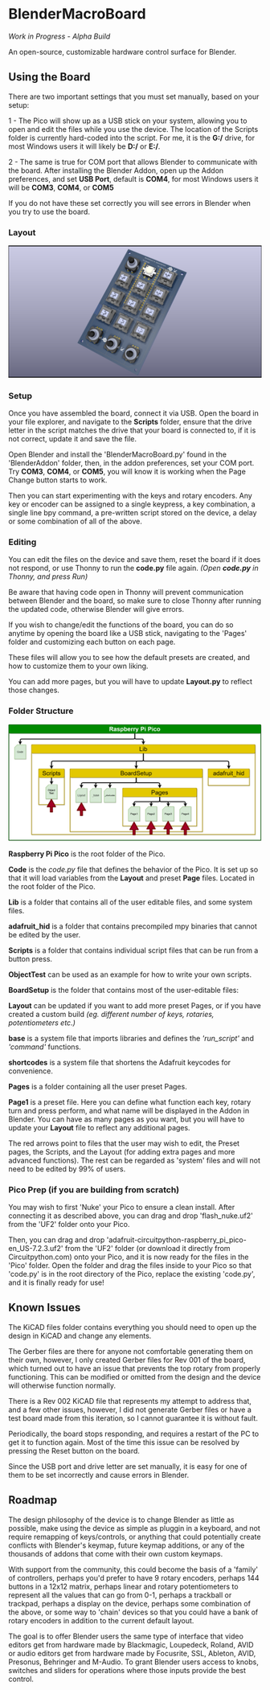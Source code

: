 # BlenderMacroBoard
_Work in Progress - Alpha Build_

An open-source, customizable hardware control surface for Blender.

## Using the Board
There are two important settings that you must set manually, based on your setup:

1 - The Pico will show up as a USB stick on your system, allowing you to open and edit the files while you use the device. The location of the Scripts folder is currently hard-coded into the script. For me, it is the __G:/__ drive, for most Windows users it will likely be __D:/__ or __E:/__.

2 - The same is true for COM port that allows Blender to communicate with the board. After installing the Blender Addon, open up the Addon preferences, and set __USB Port__, default is __COM4__, for most Windows users it will be __COM3__, __COM4__, or __COM5__

If you do not have these set correctly you will see errors in Blender when you try to use the board.

### Layout
![](/images/BlenderMacroBoardPCBPreview.png)

### Setup
Once you have assembled the board, connect it via USB. Open the board in your file explorer, and navigate to the __Scripts__ folder, ensure that the drive letter in the script matches the drive that your board is connected to, if it is not correct, update it and save the file.

Open Blender and install the 'BlenderMacroBoard.py' found in the 'BlenderAddon' folder, then, in the addon preferences, set your COM port. Try __COM3__, __COM4__, or __COM5__, you will know it is working when the Page Change button starts to work.

Then you can start experimenting with the keys and rotary encoders. Any key or encoder can be assigned to a single keypress, a key combination, a single line bpy command, a pre-written script stored on the device, a delay or some combination of all of the above.

### Editing
You can edit the files on the device and save them, reset the board if it does not respond, or use Thonny to run the __code.py__ file again. _(Open __code.py__ in Thonny, and press Run)_

Be aware that having code open in Thonny will prevent communication between Blender and the board, so make sure to close Thonny after running the updated code, otherwise Blender will give errors.

If you wish to change/edit the functions of the board, you can do so anytime by opening the board like a USB stick, navigating to the 'Pages' folder and customizing each button on each page.

These files will allow you to see how the default presets are created, and how to customize them to your own liking.

You can add more pages, but you will have to update __Layout.py__ to reflect those changes.

### Folder Structure
![](/images/BlenderBoardFolderStructure.png)

__Raspberry Pi Pico__ is the root folder of the Pico.

__Code__ is the _code.py_ file that defines the behavior of the Pico. It is set up so that it will load variables from the __Layout__ and preset __Page__ files. Located in the root folder of the Pico.

__Lib__ is a folder that contains all of the user editable files, and some system files.

__adafruit_hid__ is a folder that contains precompiled mpy binaries that cannot be edited by the user.

__Scripts__ is a folder that contains individual script files that can be run from a button press. 

__ObjectTest__ can be used as an example for how to write your own scripts.

__BoardSetup__ is the folder that contains most of the user-editable files:

__Layout__ can be updated if you want to add more preset Pages, or if you have created a custom build _(eg. different number of keys, rotaries, potentiometers etc.)_

__base__ is a system file that imports libraries and defines the _'run_script'_ and _'command'_ functions.

__shortcodes__ is a system file that shortens the Adafruit keycodes for convenience.

__Pages__ is a folder containing all the user preset Pages.

__Page1__ is a preset file. Here you can define what function each key, rotary turn and press perform, and what name will be displayed in the Addon in Blender. You can have as many pages as you want, but you will have to update your __Layout__ file to reflect any additional pages.

The red arrows point to files that the user may wish to edit, the Preset pages, the Scripts, and the Layout (for adding extra pages and more advanced functions).
The rest can be regarded as 'system' files and will not need to be edited by 99% of users.

### Pico Prep (if you are building from scratch)
You may wish to first 'Nuke' your Pico to ensure a clean install. After connecting it as described above, you can drag and drop 'flash_nuke.uf2' from the 'UF2' folder onto your Pico.

Then, you can drag and drop 'adafruit-circuitpython-raspberry_pi_pico-en_US-7.2.3.uf2' from the 'UF2' folder (or download it directly from Circuitpython.com) onto your Pico, and it is now ready for the files in the 'Pico' folder. Open the folder and drag the files inside to your Pico so that 'code.py' is in the root directory of the Pico, replace the existing 'code.py', and it is finally ready for use!

## Known Issues
The KiCAD files folder contains everything you should need to open up the design in KiCAD and change any elements.

The Gerber files are there for anyone not comfortable generating them on their own, however, I only created Gerber files for Rev 001 of the board, which turned out to have an issue that prevents the top rotary from properly functioning. This can be modified or omitted from the design and the device will otherwise function normally.

There is a Rev 002 KiCAD file that represents my attempt to address that, and a few other issues, however, I did not generate Gerber files or have a test board made from this iteration, so I cannot guarantee it is without fault.

Periodically, the board stops responding, and requires a restart of the PC to get it to function again. Most of the time this issue can be resolved by pressing the Reset button on the board.

Since the USB port and drive letter are set manually, it is easy for one of them to be set incorrectly and cause errors in Blender.

## Roadmap
The design philosophy of the device is to change Blender as little as possible, make using the device as simple as pluggin in a keyboard, and not require remapping of keys/controls, or anything that could potentially create conflicts with Blender's keymap, future keymap additions, or any of the thousands of addons that come with their own custom keymaps.

With support from the community, this could become the basis of a 'family' of controllers, perhaps you'd prefer to have 9 rotary encoders, perhaps 144 buttons in a 12x12 matrix, perhaps linear and rotary potentiometers to represent all the values that can go from 0-1, perhaps a trackball or trackpad, perhaps a display on the device, perhaps some combination of the above, or some way to 'chain' devices so that you could have a bank of rotary encoders in addition to the current default layout.

The goal is to offer Blender users the same type of interface that video editors get from hardware made by Blackmagic, Loupedeck, Roland, AVID or audio editors get from hardware made by Focusrite, SSL, Ableton, AVID, Presonus, Behringer and M-Audio. To grant Blender users access to knobs, switches and sliders for operations where those inputs provide the best control.
